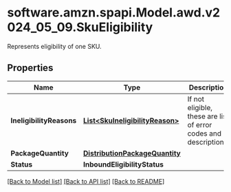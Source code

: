 # software.amzn.spapi.Model.awd.v2024_05_09.SkuEligibility
Represents eligibility of one SKU.

## Properties

Name | Type | Description | Notes
------------ | ------------- | ------------- | -------------
**IneligibilityReasons** | [**List&lt;SkuIneligibilityReason&gt;**](SkuIneligibilityReason.md) | If not eligible, these are list of error codes and descriptions. | [optional] 
**PackageQuantity** | [**DistributionPackageQuantity**](DistributionPackageQuantity.md) |  | 
**Status** | **InboundEligibilityStatus** |  | 

[[Back to Model list]](../README.md#documentation-for-models) [[Back to API list]](../README.md#documentation-for-api-endpoints) [[Back to README]](../README.md)

